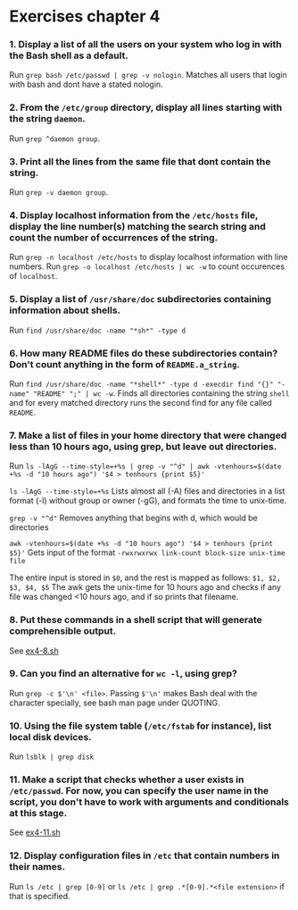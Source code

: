 # Exercises chapter 4
### 1. Display a list of all the users on your system who log in with the Bash shell as a default.
Run `grep bash /etc/passwd | grep -v nologin`. Matches all users that login with bash and dont have a stated nologin.

### 2. From the `/etc/group` directory, display all lines starting with the string `daemon`.
Run `grep ^daemon group`.

### 3. Print all the lines from the same file that dont contain the string.
Run `grep -v daemon group`.

### 4. Display localhost information from the `/etc/hosts` file, display the line number(s) matching the search string and count the number of occurrences of the string.
Run `grep -n localhost /etc/hosts` to display localhost information with line numbers.
Run `grep -o localhost /etc/hosts | wc -w` to count occurences of `localhost`.

### 5. Display a list of `/usr/share/doc` subdirectories containing information about shells.
Run `find /usr/share/doc -name "*sh*" -type d`

### 6. How many README files do these subdirectories contain? Don't count anything in the form of `README.a_string`.
Run `find /usr/share/doc -name "*shell*" -type d -execdir find "{}" "-name" "README" ";" | wc -w`. Finds all directories containing the string `shell` and for every matched directory runs the second find for any file called `README`.

### 7. Make a list of files in your home directory that were changed less than 10 hours ago, using grep, but leave out directories.
Run `ls -lAgG --time-style=+%s | grep -v "^d" | awk -vtenhours=$(date +%s -d "10 hours ago") '$4 > tenhours {print $5}'`

`ls -lAgG --time-style=+%s` Lists almost all (-A) files and directories in a list format (-l) without group or owner (-gG), and formats the time to unix-time. 

`grep -v "^d"` Removes anything that begins with d, which would be directories

`awk -vtenhours=$(date +%s -d "10 hours ago") '$4 > tenhours {print $5}'` Gets input of the format `-rwxrwxrwx link-count block-size unix-time file`

The entire input is stored in `$0`, and the rest is mapped as follows: `$1, $2, $3, $4, $5`
The awk gets the unix-time for 10 hours ago and checks if any file was changed <10 hours ago, and if so prints that filename.

### 8. Put these commands in a shell script that will generate comprehensible output.
See [ex4-8.sh](/shell-scripts/ex4-11.sh)

### 9. Can you find an alternative for `wc -l`, using grep?
Run `grep -c $'\n' <file>`. Passing `$'\n'` makes Bash deal with the character specially, see bash man page under QUOTING. 

### 10. Using the file system table (`/etc/fstab` for instance), list local disk devices.
Run `lsblk | grep disk`

### 11. Make a script that checks whether a user exists in `/etc/passwd`. For now, you can specify the user name in the script, you don't have to work with arguments and conditionals at this stage.
See [ex4-11.sh](/shell-scripts/ex4-11.sh)

### 12. Display configuration files in `/etc` that contain numbers in their names.
Run `ls /etc | grep [0-9]` or `ls /etc | grep .*[0-9].*<file extension>` if that is specified.
